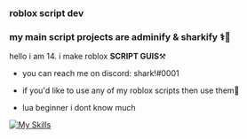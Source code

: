 ### roblox script dev

### my main script projects are adminify & sharkify ⚕️🦈

hello i am  14. i make roblox **SCRIPT GUIS**⚒️

- you can reach me on discord: shark!#0001

- if you'd like to use any of my roblox scripts then use them👀

- lua beginner i dont know much


[![My Skills](https://skillicons.dev/icons?lua)](https://skillicons.dev)
